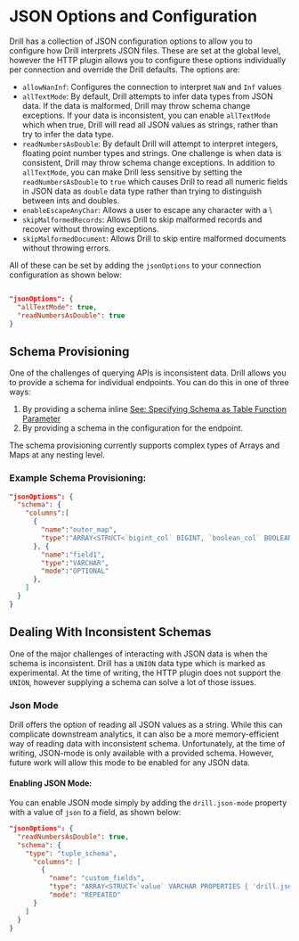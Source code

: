# JSON Options and Configuration 

Drill has a collection of JSON configuration options to allow you to configure how Drill interprets JSON files.  These are set at the global level, however the HTTP plugin
allows you to configure these options individually per connection and override the Drill defaults.  The options are:

* `allowNanInf`:  Configures the connection to interpret `NaN` and `Inf` values
* `allTextMode`:  By default, Drill attempts to infer data types from JSON data. If the data is malformed, Drill may throw schema change exceptions. If your data is
  inconsistent, you can enable `allTextMode` which when true, Drill will read all JSON values as strings, rather than try to infer the data type.
* `readNumbersAsDouble`:  By default Drill will attempt to interpret integers, floating point number types and strings.  One challenge is when data is consistent, Drill may
  throw schema change exceptions. In addition to `allTextMode`, you can make Drill less sensitive by setting the `readNumbersAsDouble` to `true` which causes Drill to read all
  numeric fields in JSON data as `double` data type rather than trying to distinguish between ints and doubles.
* `enableEscapeAnyChar`:  Allows a user to escape any character with a \
* `skipMalformedRecords`:  Allows Drill to skip malformed records and recover without throwing exceptions.
* `skipMalformedDocument`:  Allows Drill to skip entire malformed documents without throwing errors.

All of these can be set by adding the `jsonOptions` to your connection configuration as shown below:

```json

"jsonOptions": {
  "allTextMode": true, 
  "readNumbersAsDouble": true
}

```

## Schema Provisioning
One of the challenges of querying APIs is inconsistent data.  Drill allows you to provide a schema for individual endpoints.  You can do this in one of three ways: 

1. By providing a schema inline [See: Specifying Schema as Table Function Parameter](https://drill.apache.org/docs/plugin-configuration-basics/#specifying-the-schema-as-table-function-parameter)
2. By providing a schema in the configuration for the endpoint.

The schema provisioning currently supports complex types of Arrays and Maps at any nesting level.

### Example Schema Provisioning:
```json
"jsonOptions": {
  "schema": {
    "columns":[
      {
        "name":"outer_map",
        "type":"ARRAY<STRUCT<`bigint_col` BIGINT, `boolean_col` BOOLEAN, `date_col` DATE, `double_col` DOUBLE, `interval_col` INTERVAL, `int_col` BIGINT, `timestamp_col` TIMESTAMP, `time_col` TIME, `varchar_col` VARCHAR>>","mode":"REPEATED"
      }, {
        "name":"field1",
        "type":"VARCHAR",
        "mode":"OPTIONAL"
      },
    ]
  }
}
```

## Dealing With Inconsistent Schemas
One of the major challenges of interacting with JSON data is when the schema is inconsistent.  Drill has a `UNION` data type which is marked as experimental. At the time of
writing, the HTTP plugin does not support the `UNION`, however supplying a schema can solve a lot of those issues.

### Json Mode
Drill offers the option of reading all JSON values as a string. While this can complicate downstream analytics, it can also be a more memory-efficient way of reading data with 
inconsistent schema.  Unfortunately, at the time of writing, JSON-mode is only available with a provided schema.  However, future work will allow this mode to be enabled for 
any JSON data.

#### Enabling JSON Mode:
You can enable JSON mode simply by adding the `drill.json-mode` property with a value of `json` to a field, as shown below:

```json
"jsonOptions": {
  "readNumbersAsDouble": true,
  "schema": {
    "type": "tuple_schema",
      "columns": [
        {
          "name": "custom_fields",
          "type": "ARRAY<STRUCT<`value` VARCHAR PROPERTIES { 'drill.json-mode' = 'json' }>>",
          "mode": "REPEATED"
      }
    ]
  }
}
```
